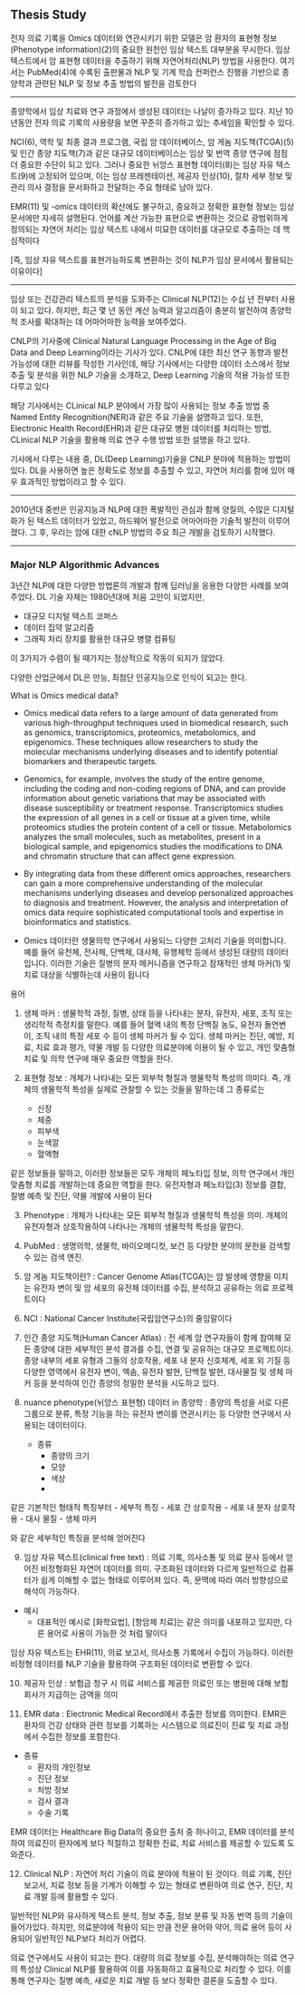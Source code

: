 ## Thesis Study

전자 의료 기록을 Omics 데이터와 연관시키기 위한 모델은 암 환자의 표현형 정보(Phenotype information)(2)의 중요한 원천인 임상 텍스트 대부분을 무시한다. 임상 텍스트에서 암 표현형 데이터을 추출하기 위해 자연어처리(NLP) 방법을 사용한다. 여기서는 PubMed(4)에 수록된 출판물과 NLP 및 기계 학습 컨퍼런스 진행을 기반으로 종양학과 관련된 NLP 및 정보 추출 방법의 발전을 검토한다

---
종양학에서 임상 치료와 연구 과정에서 생성된 데이터는 나날이 증가하고 있다. 지난 10년동안 전자 의료 기록의 사용량을 보면 꾸준히 증가하고 있는 추세임을 확인할 수 있다.

NCI(6), 역학 및 최종 결과 프로그램, 국립 암 데이터베이스, 암 게놈 지도책(TCGA)(5) 및 인간 종양 지도책(7)과 같은 대규모 데이터베이스는 임상 및 번역 종양 연구에 점점 더 중요한 수단이 되고 있다. 그러나 중요한 뉘앙스 표현형 데이터(8)는 임상 자유 텍스트(9)에 고정되어 있으며, 이는 임상 프레젠테이션, 제공자 인상(10), 절차 세부 정보 및 관리 의사 결정을 문서화하고 전달하는 주요 형태로 남아 있다. 

EMR(11) 및 -omics 데이터의 확산에도 불구하고, 중요하고 정확한 표현형 정보는 임상 문서에만 자세히 설명된다. 언어를 계산 가능한 표현으로 변환하는 것으로 광범위하게 정의되는 자연어 처리는 임상 텍스트 내에서 미묘한 데이터를 대규모로 추출하는 데 핵심적이다

[즉, 임상 자유 텍스트를 표현가능하도록 변환하는 것이 NLP가 임상 문서에서 활용되는 이유이다]

---

임상 또는 건강관리 텍스트의 분석을 도와주는 Clinical NLP(12)는 수십 년 전부터 사용이 되고 있다. 하지만, 최근 몇 년 동안 계산 능력과 알고리즘이 충분히 발전하여 종양학적 조사를 확대하는 데 어마어마한 능력을 보여주었다.

CNLP의 기사중에 Clinical Natural Language Processing in the Age of Big Data and Deep Learning이라는 기사가 있다. CNLP에 대한 최신 연구 동향과 발전 가능성에 대한 리뷰를 작성한 기사인데, 해당 기사에서는 다양한 데이터 소스에서 정보 추출 및 분석을 위한 NLP 기술을 소개하고, Deep Learning 기술의 적용 가능성 또한 다루고 있다

해당 기사에서는 CLinical NLP 분야에서 가장 많이 사용되는 정보 추출 방법 중 Named Entity Recognition(NER)과 같은 주요 기술을 설명하고 있다. 또한, Electronic Health Record(EHR)과 같은 대규모 병원 데이터를 처리하는 방법, CLinical NLP 기술을 활용해 의료 연구 수행 방법 또한 설명을 하고 있다.

기사에서 다루는 내용 중, DL(Deep Learning)기술을 CNLP 분야에 적용하는 방법이 있다. DL을 사용하면 높은 정확도로 정보를 추출할 수 있고, 자연어 처리를 함에 있어 매우 효과적인 방법이라고 할 수 있다.

---

2010년대 중반은 인공지능과 NLP에 대한 폭발적인 관심과 함께 양질의, 수많은 디지털화가 된 텍스트 데이터가 있었고, 하드웨어 발전으로 어마어마한 기술적 발전이 이루어졌다. 그 후, 우리는  암에 대한 cNLP 방법의 주요 최근 개발을 검토하기 시작했다. 

---

### Major NLP Algorithmic Advances

3년간 NLP에 대한 다양한 방법론의 개발과 함께 딥러닝을 응용한 다양한 사례를 보여주었다. DL 기술 자체는 1980년대에 처음 고안이 되었지만, 
- 대규모 디지털 텍스트 코퍼스
- 데이터 집약 알고리즘
- 그래픽 처리 장치를 활용한 대규모 병렬 컴퓨팅 

이 3가지가 수렴이 될 때가지는 정상적으로 작동이 되지가 않았다.

다양한 산업군에서 DL은 만능, 최첨단 인공지능으로 인식이 되고는 한다. 

What is Omics medical data?
- Omics medical data refers to a large amount of data generated from various high-throughput techniques used in biomedical research, such as genomics, transcriptomics, proteomics, metabolomics, and epigenomics. These techniques allow researchers to study the molecular mechanisms underlying diseases and to identify potential biomarkers and therapeutic targets.

- Genomics, for example, involves the study of the entire genome, including the coding and non-coding regions of DNA, and can provide information about genetic variations that may be associated with disease susceptibility or treatment response. Transcriptomics studies the expression of all genes in a cell or tissue at a given time, while proteomics studies the protein content of a cell or tissue. Metabolomics analyzes the small molecules, such as metabolites, present in a biological sample, and epigenomics studies the modifications to DNA and chromatin structure that can affect gene expression.

- By integrating data from these different omics approaches, researchers can gain a more comprehensive understanding of the molecular mechanisms underlying diseases and develop personalized approaches to diagnosis and treatment. However, the analysis and interpretation of omics data require sophisticated computational tools and expertise in bioinformatics and statistics.

- Omics 데이터란 생물의학 연구에서 사용되느 다양한 고처리 기술을 의미합니다. 예를 들어 유천체, 전사체, 단백체, 대사체, 유행체학 등에서 생성된 대량의 데이터입니다. 이러한 기술은 질병의 분자 메커니즘을 연구하고 잠재적인 생체 마커(1) 및 치료 대상을 식별하는데 사용이 됩니다


용어
1) 생체 마커 : 생물학적 과정, 질병, 상태 등을 나타내는 분자, 유전자, 세포, 조직 또는 생리학적 측정치를 말한다. 예를 들어 혈액 내의 특정 단백질 농도, 유전자 돌연변이, 조직 내의 특정 세포 수 등이 생체 마커가 될 수 있다. 생체 마커는 진단, 예방, 치료, 치료 효과 평가, 약물 개발 등 다양한 의료분야에 이용이 될 수 있고, 개인 맞춤형 치료 및 의학 연구에 매우 중요한 역할을 한다.

2) 표현형 정보 : 개체가 나타내는 모든 외부적 형질과 행물학적 특성의 의미다. 즉, 개체의 생물학적 특성을 실제로 관찰할 수 있는 것들을 말하는데 그 종류로는
    - 신장
    - 체중
    - 피부색
    - 눈색깔
    - 혈액형
    
같은 정보들을 말하고, 이러한 정보들은 모두 개체의 페노타입 정보, 의학 연구에서 개인 맞춤형 치료를 개발하는데 중요한 역할을 한다. 유전자형과 페노타입(3) 정보를 결합, 질병 예측 및 진단, 약물 개발에 사용이 된다

3) Phenotype : 개체가 나타내는 모든 회부적 형질과 생물학적 특성을 의미. 개체의 유전자형과 상호작용하여 나타나는 개체의 생물학적 특성을 말한다.

4) PubMed : 생명의학, 생물학, 바이오메디컷, 보건 등 다양한 분야의 문헌을 검색할 수 있는 검색 엔진.

5) 암 게놈 지도책이란? : Cancer Genome Atlas(TCGA)는 암 발생에 영향을 미치는 유전자 변이 및 암 세포의 유전체 데이터를 수집, 분석하고 공유하는 의료 프로젝트이다

6) NCI : National Cancer Institute(국립암연구소)의 줄임말이다
7) 인간 종양 지도책(Human Cancer Atlas) : 전 세계 암 연구자들이 함께 참여해 모든 종양에 대한 세부적인 분석 결과를 수집, 연결 및 공유하는 대규모 프로젝트이다. 종양 내부의 세포 유형과 그들의 상호작용, 세포 내 분자 신호체계, 세포 외 기질 등 다양한 영역에서 유전자 변이, 엑솜, 유전자 발현, 단백질 발현, 대사물질 및 생체 마커 등을 분석하여 인간 종양의 정밀한 분석을 시도하고 있다.
8) nuance phenotype(뉘앙스 표현형) 데이터 in 종양학 : 종양의 특성을 서로 다른 그룹으로 분류, 특정 기능을 하는 유전자 변이를 연관시키는 등 다양한 연구에서 사용되는 데이터이다.
    - 종류
        - 종양의 크기
        - 모양
        - 색상
        - 
같은 기본적인 형태적 특징부터
    - 세부적 특징
        - 세포 간 상호작용
        - 세포 내 분자 상호작용
        - 대사 물질
        - 생체 마커
        
와 같은 세부적인 특징을 분석해 얻어진다

9) 임상 자유 텍스트(clinical free text) :  의료 기록, 의사소통 및 의료 문사 등에서 얻어진 비정형화된 자연어 데이터를 의미. 구조화된 데이터와 다르게 일반적으로 컴퓨터가 쉽게 이해할 수 없는 형태로 이루어져 있다. 즉, 문맥에 따라 여러 방향성으로 해석이 가능하다.
- 예시
    - 대표적인 예시로 [화학요법], [항암제 치료]는 같은 의미를 내포하고 있지만, 다른 용어로 사용이 가능한 것 처럼 말이다 

임상 자유 텍스트는 EHR(11), 의료 보고서, 의사소통 기록에서 수집이 가능하다. 이러한 비정형 데이터를 NLP 기술을 활용하여 구조화된 데이터로 변환할 수 있다.

10) 제공자 인상 : 보험금 청구 시 의료 서비스를 제공한 의료인 또는 병원에 대해 보험회사가 지급하는 금액을 의미

11) EMR data : Electronic Medical Record에서 추출한 정보를 의미한다. EMR은 환자의 건강 상태와 관련 정보를 기록하는 시스템으로 의료진이 진료 및 치료 과정에서 수집한 정보를 포함한다. 
- 종류
    - 환자의 개인정보
    - 진단 정보
    - 처방 정보
    - 검사 결과
    - 수술 기록

EMR 데이터는 Healthcare Big Data의 중요한 출처 중 하나이고, EMR 데이터를 분석하여 의료진이 환자에게 보다 적절하고 정확한 진료, 치료 서비스를 제공할 수 있도록 도와준다.

12) Clinical NLP : 자연어 처리 기술이 의료 분야에 적용이 된 것이다. 의료 기록, 진단 보고서, 치료 정보 등을 기계가 이해할 수 있는 형태로 변환하여 의료 연구, 진단, 치료 개발 등에 활용할 수 있다.

일반적인 NLP와 유사하게 텍스트 분석, 정보 추출, 정보 분류 및 자동 번역 등의 기술이 들어가있다. 하지만, 의료분야에 적용이 되는 만큼 전문 용어와 약어, 의료 용어 등이 사용되어 일반적인 NLP보다 처리가 어렵다.

의료 연구에서도 사용이 되고는 한다. 대량의 의료 정보를 수집, 분석해야하는 의료 연구의 특성상 Clinical NLP를 활용하여 이를 자동화하고 효율적으로 처리할 수 있다. 이를 통해 연구자는 질병 예측, 새로운 치료 개발 등 보다 정확한 결론을 도출할 수 있다.
